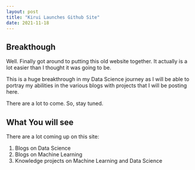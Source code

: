 ```yaml
---
layout: post
title: "Kirui Launches Github Site"
date: 2021-11-18
---
```


## Breakthough

Well. Finally got around to putting this old website together. It actually is a lot easier than I thought it was going to be.

This is a huge breakthrough in my Data Science journey as I will be able to portray my abilities in the various blogs with projects that I will be posting here.

There are a lot to come. So, stay tuned.

## What You will see

There are a lot coming up on this site:
1. Blogs on Data Science
2. Blogs on Machine Learning
3. Knowledge projects on Machine Learning and Data Science
